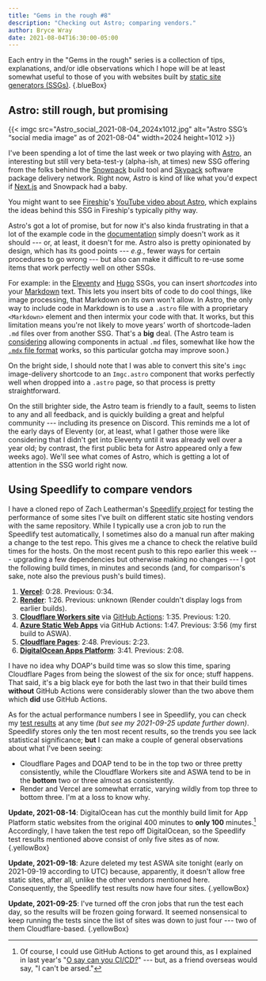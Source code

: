 ```yaml
---
title: "Gems in the rough #8"
description: "Checking out Astro; comparing vendors."
author: Bryce Wray
date: 2021-08-04T16:30:00-05:00
---
```


Each entry in the "Gems in the rough" series is a collection of tips, explanations, and/or idle observations which I hope will be at least somewhat useful to those of you with websites built by [static site generators (SSGs)](https://jamstack.org/generators).
{.blueBox}

## Astro: still rough, but promising

{{< imgc src="Astro_social_2021-08-04_2024x1012.jpg" alt="Astro SSG’s “social media image” as of 2021-08-04" width=2024 height=1012 >}}

I've been spending a lot of time the last week or two playing with [Astro](https://astro.build), an interesting but still very beta-test-y (alpha-ish, at times) new SSG offering from the folks behind the [Snowpack](https://snowpack.dev) build tool and [Skypack](https://www.skypack.dev) software package delivery network. Right now, Astro is kind of like what you'd expect if  [Next.js](https://nextjs.org) and Snowpack had a baby.

You might want to see [Fireship](https://fireship.io/)'s [YouTube video about Astro](https://www.youtube.com/watch?v=dsTXcSeAZq8), which explains the ideas behind this SSG in Fireship's typically pithy way.

Astro's got a lot of promise, but for now it's also kinda frustrating in that a lot of the example code in the [documentation](https://docs.astro.build) simply doesn't work as it should --- or, at least, it doesn't for me. Astro also is pretty opinionated by design, which has its good points --- *e.g.*, fewer ways for certain procedures to go wrong --- but also can make it difficult to re-use some items that work perfectly well on other SSGs.

For example: in the [Eleventy](https://11ty.dev) and [Hugo](https://gohugo.io) SSGs, you can insert *shortcodes* into your [Markdown](https://daringfireball.net/projects/markdown) text. This lets you insert bits of code to do cool things, like image processing, that Markdown on its own won't allow. In Astro, the only way to include code in Markdown is to use a `.astro` file with a proprietary `<Markdown>` element and then intermix your code with that. It works, but this limitation means you're not likely to move years’ worth of shortcode-laden `.md` files over from another SSG. That's a **big** deal. (The Astro team is [considering](https://github.com/snowpackjs/astro/issues/491) allowing components in actual `.md` files, somewhat like how the [`.mdx` file format](https://mdxjs.com/) works, so this particular gotcha may improve soon.)

On the bright side, I should note that I was able to convert this site's `imgc` image-delivery shortcode to an `Imgc.astro` component that works perfectly well when dropped into a `.astro` page, so that process is pretty straightforward.

On the still brighter side, the Astro team is friendly to a fault, seems to listen to any and all feedback, and is quickly building a great and helpful community --- including its presence on Discord. This reminds me a lot of the early days of Eleventy (or, at least, what I gather those were like considering that I didn't get into Eleventy until it was already well over a year old; by contrast, the first public beta for Astro appeared only a few weeks ago). We'll see what comes of Astro, which is getting a lot of attention in the SSG world right now.

## Using Speedlify to compare vendors

I have a cloned repo of Zach Leatherman's [Speedlify project](https://github.com/zachleat/speedlify) for testing the performance of some sites I've built on different static site hosting vendors with the same repository. While I typically use a cron job to run the Speedlify test automatically, I sometimes also do a manual run after making a change to the test repo. This gives me a chance to check the relative build times for the hosts. On the most recent push to this repo earlier this week --- upgrading a few dependencies but otherwise making no changes --- I got the following build times, in minutes and seconds (and, for comparison's sake, note also the previous push's build times).

1. **[Vercel](https://vercel.com)**: 0:28. Previous: 0:34.
2. **[Render](https://render.com)**: 1:26. Previous: unknown (Render couldn't display logs from earlier builds).
3. **[Cloudflare Workers site](https://workers.cloudflare.com)** via [GitHub Actions](https://github.com/features/actions): 1:35. Previous: 1:20.
4. **[Azure Static Web Apps](https://azure.microsoft.com/en-us/services/app-service/static/)** via GitHub Actions: 1:47. Previous: 3:56 (my first build to ASWA).
5. **[Cloudflare Pages](https://pages.cloudflare.com)**: 2:48. Previous: 2:23.
6. **[DigitalOcean Apps Platform](https://www.digitalocean.com/products/app-platform/)**: 3:41. Previous: 2:08.

I have no idea why DOAP's build time was so slow this time, sparing Cloudflare Pages from being the slowest of the six for once; stuff happens. That said, it's a big black eye for both the last two in that their build times **without** GitHub Actions were considerably slower than the two above them which **did** use GitHub Actions.

As for the actual performance numbers I see in Speedlify, you can check my [test results](https://speedlify-tests.netlify.app/hosts-tests/) at any time *(but see my 2021-09-25 update further down)*. Speedlify stores only the ten most recent results, so the trends you see lack statistical significance; **but** I can make a couple of general observations about what I've been seeing:

- Cloudflare Pages and DOAP tend to be in the top two or three pretty consistently, while the Cloudflare Workers site and ASWA tend to be in the **bottom** two or three almost as consistently.
- Render and Vercel are somewhat erratic, varying wildly from top three to bottom three. I'm at a loss to know why.

**Update, 2021-08-14**: DigitalOcean has cut the monthly build limit for App Platform static websites from the original 400 minutes to **only 100** minutes.[^CICD] Accordingly, I have taken the test repo off DigitalOcean, so the Speedlify test results mentioned above consist of only five sites as of now.
{.yellowBox}

[^CICD]: Of course, I could use GitHub Actions to get around this, as I explained in last year's "[O say can you CI/CD?](/posts/2020/06/o-say-can-you-ci-cd/)" --- but, as a friend overseas would say, "I can't be arsed."

**Update, 2021-09-18**: Azure deleted my test ASWA site tonight (early on <span class="nobrk">2021-09-19</span> according to UTC) because, apparently, it doesn't allow free static sites, after all, unlike the other vendors mentioned here. Consequently, the Speedlify test results now have four sites.
{.yellowBox}

**Update, 2021-09-25**: I've turned off the cron jobs that run the test each day, so the results will be frozen going forward. It seemed nonsensical to keep running the tests since the list of sites was down to just four --- two of them Cloudflare-based.
{.yellowBox}
